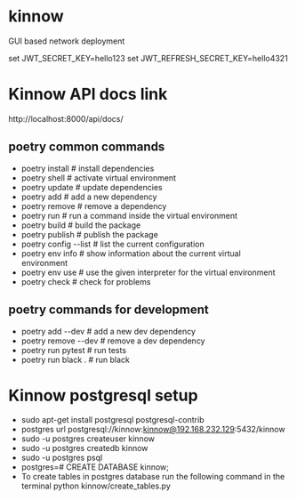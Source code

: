 # kinnow
GUI based network deployment


set JWT_SECRET_KEY=hello123
set JWT_REFRESH_SECRET_KEY=hello4321

# Kinnow API docs link
http://localhost:8000/api/docs/

## poetry common commands
- poetry install # install dependencies
- poetry shell # activate virtual environment
- poetry update # update dependencies
- poetry add <package> # add a new dependency
- poetry remove <package> # remove a dependency
- poetry run <command> # run a command inside the virtual environment
- poetry build # build the package
- poetry publish # publish the package
- poetry config --list # list the current configuration
- poetry env info # show information about the current virtual environment
- poetry env use <interpreter> # use the given interpreter for the virtual environment
- poetry check # check for problems


## poetry commands for development
- poetry add --dev <package> # add a new dev dependency
- poetry remove --dev <package> # remove a dev dependency
- poetry run pytest # run tests
- poetry run black . # run black

# Kinnow postgresql setup
- sudo apt-get install postgresql postgresql-contrib
- postgres url postgresql://kinnow:kinnow@192.168.232.129:5432/kinnow
- sudo -u postgres createuser kinnow
- sudo -u postgres createdb kinnow
- sudo -u postgres psql
- postgres=# CREATE DATABASE kinnow;
- To create tables in postgres database run the following command in the terminal
python kinnow/create_tables.py


